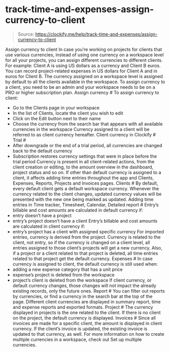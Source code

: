 # track-time-and-expenses-assign-currency-to-client

> Source: https://clockify.me/help/track-time-and-expenses/assign-currency-to-client

Assign currency to client
In case you’re working on projects for clients that use various currencies, instead of using one currency on a workspace level for all your projects, you can assign different currencies to different clients.
For example: Client A is using US dollars as a currency and Client B euros. You can record project-related expenses in US dollars for Client A and in euros for Client B.
The currency assigned on a workspace level is assigned by default to all the clients available in the workspace. To assign currency to a client, you need to be an admin and your workspace needs to be on a PRO or higher subscription plan.
Assign currency #
To assign currency to client:
- Go to the Clients page in your workspace
- In the list of Clients, locate the client you wish to edit
- Click on the Edit button next to their name
- Choose the currency from the search bar that appears with all available currencies in the workspace
Currency assigned to a client will be referred to as client currency hereafter.
Client currency in Clockify #
Trial #
- After downgrade or the end of a trial period, all currencies are changed back to the default currency
- Subscription restores currency settings that were in place before the trial period
Currency is present in all client-related actions, from the client creation or editing, to the amount overview in the dashboard, project status and so on. If other than default currency is assigned to a client, it affects adding time entries throughout the app and Clients, Expenses, Reports, Projects and Invoices pages.
Clients #
By default, every default client gets a default workspace currency.
Whenever the currency related to the client changes, updated currency values will be presented with the new one being marked as updated.
Adding time entries in Time tracker, Timesheet, Calendar, Detailed report #
Entry’s billable and cost amounts are calculated in default currency if:
- entry doesn’t have a project
- entry’s project doesn’t have a client
Entry’s billable and cost amounts are calculated in client currency if:
- entry’s project has a client with assigned specific currency
For imported entries, currency is derived from the project.
Currency is related to the client, not entry, so if the currency is changed on a client level, all entries assigned to those client’s projects will get a new currency. Also, if a project or a client related to that project is deleted, all time entries related to that project get the default currency.
Expenses #
In case currency is assigned to client, the default currency is still used when:
- adding a new expense category that has a unit price
- expense’s project is deleted from the workspace
- project’s client is deleted from the workspace
If client currency, or default currency changes, those changes will not impact the already existing records, only the future ones.
Report #
You can filter out reports by currencies, or find a currency in the search bar at the top of the page.
Different client currencies are displayed in summary report, time and expense reports and exported formats.
Project #
The currency displayed in projects is the one related to the client. If there is no client on the project, the default currency is displayed.
Invoices #
Since all invoices are made for a specific client, the amount is displayed in client currency. If the client’s invoice is updated, the existing invoice is updated to that currency, as well.
For more information on how to create multiple currencies in a workspace, check out Set up multiple currencies.